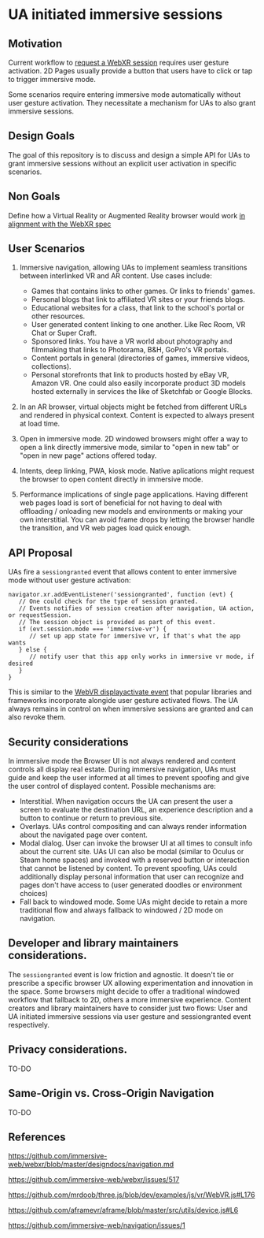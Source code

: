 # UA initiated immersive sessions

## Motivation

Current workflow to [request a WebXR session](https://www.w3.org/TR/webxr/#dom-xr-requestsession) requires user gesture activation. 2D Pages usually provide a button that users have to click or tap to trigger immersive mode.

Some scenarios require entering immersive mode automatically without user gesture activation. They necessitate a mechanism for UAs to also grant immersive sessions.

## Design Goals

The goal of this repository is to discuss and design a simple API for UAs to grant immersive sessions without an explicit user activation in specific scenarios.

## Non Goals

Define how a Virtual Reality or Augmented Reality browser would work [in alignment with the WebXR spec](https://github.com/immersive-web/webxr/blob/master/explainer.md#non-goals)

## User Scenarios

1. Immersive navigation, allowing UAs to implement seamless transitions between interlinked VR and AR content. Use cases include:

    - Games that contains links to other games. Or links to friends' games.
    - Personal blogs that link to affiliated VR sites or your friends blogs.
    - Educational websites for a class, that link to the school's portal or other resources.
    - User generated content linking to one another. Like Rec Room, VR Chat or Super Craft.
    - Sponsored links. You have a VR world about photography and filmmaking that links to Photorama, B&H, GoPro's VR portals.
    - Content portals in general (directories of games, immersive videos, collections).
    - Personal storefronts that link to products hosted by eBay VR, Amazon VR. One could also easily incorporate product 3D models hosted externally in services the like of Sketchfab or Google Blocks.

2. In an AR browser, virtual objects might be fetched from different URLs and rendered in physical context. Content is expected to always present at load time.

3. Open in immersive mode. 2D windowed browsers might offer a way to open a link directly immersive mode, similar to "open in new tab" or "open in new page" actions offered today.

4. Intents, deep linking, PWA, kiosk mode. Native aplications might request the browser to open content directly in immersive mode.

5. Performance implications of single page applications. Having different web pages load is sort of beneficial for not having to deal with offloading / onloading new models and environments or making your own interstitial. You can avoid frame drops by letting the browser handle the transition, and VR web pages load quick enough.

## API Proposal

UAs fire a `sessiongranted` event that allows content to enter immersive mode without user gesture activation:

```
navigator.xr.addEventListener('sessiongranted', function (evt) {
   // One could check for the type of session granted.
   // Events notifies of session creation after navigation, UA action, or requestSession.
   // The session object is provided as part of this event.
   if (evt.session.mode === 'immersive-vr') {
      // set up app state for immersive vr, if that's what the app wants
   } else {
      // notify user that this app only works in immersive vr mode, if desired
   }
}
```

This is similar to the [WebVR displayactivate event](https://immersive-web.github.io/webvr/spec/1.1/#dom-window-onvrdisplayactivate) that popular libraries and frameworks incorporate alongide user gesture activated flows. The UA always remains in control on when immersive sessions are granted and can also revoke them.

## Security considerations

In immersive mode the Browser UI is not always rendered and content controls all display real estate. During immersive navigation, UAs must guide and keep the user informed at all times to prevent spoofing and give the user control of displayed content. Possible mechanisms are:

- Interstitial. When navigation occurs the UA can present the user a screen to evaluate the destination URL, an experience description and a button to continue or return to previous site.
- Overlays. UAs control compositing and can always render information about the navigated page over content.
- Modal dialog. User can invoke the browser UI at all times to consult info about the current site. UAs UI can also be modal (similar to Oculus or Steam home spaces) and invoked with a reserved button or interaction that cannot be listened by content. To prevent spoofing, UAs could additionally display personal information that user can recognize and pages don't have access to (user generated doodles or environment choices)
- Fall back to windowed mode. Some UAs might decide to retain a more traditional flow and always fallback to windowed / 2D mode on navigation.

## Developer and library maintainers considerations.

 The `sessiongranted` event is low friction and agnostic. It doesn't tie or prescribe a specific browser UX allowing experimentation and innovation in the space. Some browsers might decide to offer a traditional windowed workflow that fallback to 2D, others a more immersive experience. Content creators and library maintainers have to consider just two flows: User and UA initiated immersive sessions via user gesture and sessiongranted event respectively.

## Privacy considerations.

TO-DO

## Same-Origin vs. Cross-Origin Navigation

TO-DO

## References

https://github.com/immersive-web/webxr/blob/master/designdocs/navigation.md

https://github.com/immersive-web/webxr/issues/517

https://github.com/mrdoob/three.js/blob/dev/examples/js/vr/WebVR.js#L176

https://github.com/aframevr/aframe/blob/master/src/utils/device.js#L6

https://github.com/immersive-web/navigation/issues/1